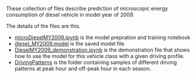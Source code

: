 These collection of files describe prediction of microscopic energy consumption of diesel vehicle in model year of 2009.

The details of the files are this.

* [microDieselMY2009.ipynb](microDieselMY2002.ipynb) is the model prepration and training notebook
* [diesel_MY2009.model](diesel_MY2002.model) is the saved model file
* [DieselMY2009_demonstration.ipynb](DieselMY2009_demonstration.ipynb) is the demonstration file that shows how to use the model for this vehicle class with a given driving profile.
* [DrivingPatterns](https://github.com/smarttransit-ai/micro-energy-prediction/tree/main/Diesel%20MY%202009/DrivingPatterns) is the folder containing samples of different driving patterns at peak hour and off-peak hour in each season.
